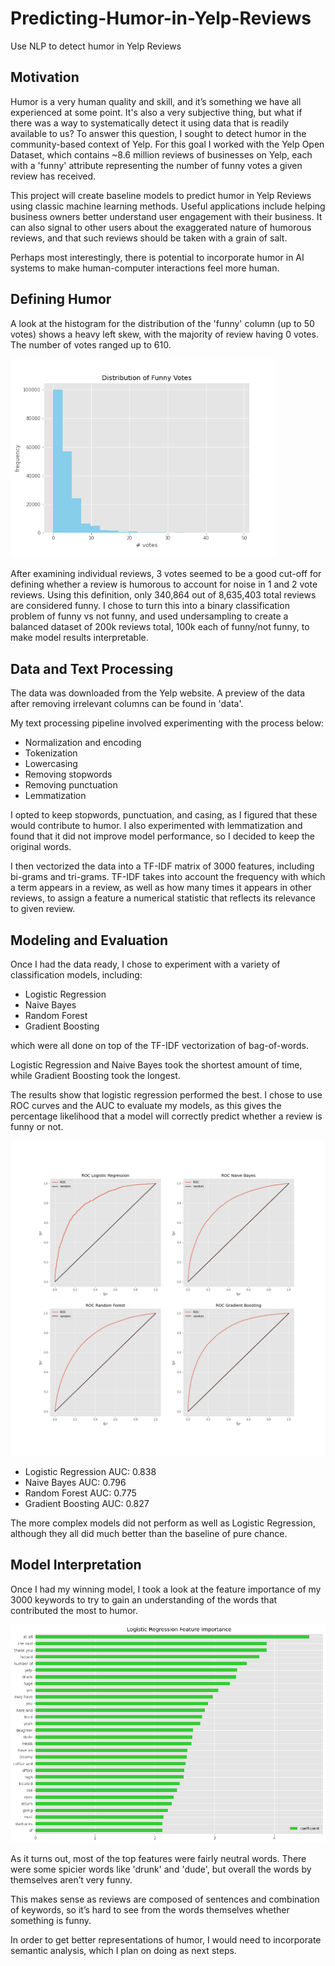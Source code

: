 # Predicting-Humor-in-Yelp-Reviews

Use NLP to detect humor in Yelp Reviews

## Motivation ##

Humor is a very human quality and skill, and it’s something we have all experienced at some point. It's also a very subjective thing, but what if there was a way to systematically detect it using data that is readily available to us? To answer this question, I sought to detect humor in the community-based context of Yelp. For this goal I worked with the Yelp Open Dataset, which contains ~8.6 million reviews of businesses on Yelp, each with a 'funny' attribute representing the number of funny votes a given review has received.


This project will create baseline models to predict humor in Yelp Reviews using classic machine learning methods. Useful applications include helping business owners better understand user engagement with their business. It can also signal to other users about the exaggerated nature of humorous reviews, and that such reviews should be taken with a grain of salt.

Perhaps most interestingly, there is potential to incorporate humor in AI systems to make human-computer interactions feel more human.


## Defining Humor ##

A look at the histogram for the distribution of the 'funny' column (up to 50 votes) shows a heavy left skew, with the majority of review having 0 votes. The number of votes ranged up to 610.

<img src="imgs/funnyhist.png" width="425"/>

After examining individual reviews, 3 votes seemed to be a good cut-off for defining whether a review is humorous to account for noise in 1 and 2 vote reviews. Using this definition, only 340,864 out of 8,635,403 total reviews are considered funny. I chose to turn this into a binary classification problem of funny vs not funny, and used undersampling to create a balanced dataset of 200k reviews total, 100k each of funny/not funny, to make model results interpretable.

## Data and Text Processing ##

The data was downloaded from the Yelp website. A preview of the data after removing irrelevant columns can be found in 'data'. 

My text processing pipeline involved experimenting with the process below:

- Normalization and encoding
- Tokenization
- Lowercasing
- Removing stopwords
- Removing punctuation
- Lemmatization

I opted to keep stopwords, punctuation, and casing, as I figured that these would contribute to humor. I also experimented with lemmatization and found that it did not improve model performance, so I decided to keep the original words.

I then vectorized the data into a TF-IDF matrix of 3000 features, including bi-grams and tri-grams. TF-IDF takes into account the frequency with which a term appears in a review, as well as how many times it appears in other reviews, to assign a feature a numerical statistic that reflects its relevance to given review.


## Modeling and Evaluation ##

Once I had the data ready, I chose to experiment with a variety of classification models, including:

- Logistic Regression
- Naive Bayes
- Random Forest
- Gradient Boosting

which were all done on top of the TF-IDF vectorization of bag-of-words.

Logistic Regression and Naive Bayes took the shortest amount of time, while Gradient Boosting took the longest.

The results show that logistic regression performed the best. I chose to use ROC curves and the AUC to evaluate my models, as this gives the percentage likelihood that a model will correctly predict whether a review is funny or not.

<img src="imgs/roccurves.png" width="625"/>

- Logistic Regression AUC: 0.838 
- Naive Bayes AUC: 0.796
- Random Forest AUC: 0.775
- Gradient Boosting AUC: 0.827

The more complex models did not perform as well as Logistic Regression, although they all did much better than the baseline of pure chance.

## Model Interpretation ##

Once I had my winning model, I took a look at the feature importance of my 3000 keywords to try to gain an understanding of the words that contributed the most to humor.


<img src="imgs/featureimportance.png" width="625"/>

As it turns out, most of the top features were fairly neutral words. There were some spicier words like 'drunk' and 'dude', but overall the words by themselves aren’t very funny.

This makes sense as reviews are composed of sentences and combination of keywords, so it’s hard to see from the words themselves whether something is funny.

In order to get better representations of humor, I would need to incorporate semantic analysis, which I plan on doing as next steps.